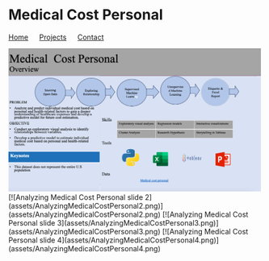 # Medical Cost Personal

[Home](./) &emsp; [Projects](./Projects.html) &emsp; [Contact](./Contact.html)

<img src="assets/AnalyzingMedicalCostPersonal1.png" alt="Analyzing Medical Cost Personal slide 1" width=500/>
[![Analyzing Medical Cost Personal slide 2](assets/AnalyzingMedicalCostPersonal2.png)](assets/AnalyzingMedicalCostPersonal2.png)
[![Analyzing Medical Cost Personal slide 3](assets/AnalyzingMedicalCostPersonal3.png)](assets/AnalyzingMedicalCostPersonal3.png)
[![Analyzing Medical Cost Personal slide 4](assets/AnalyzingMedicalCostPersonal4.png)](assets/AnalyzingMedicalCostPersonal4.png)
